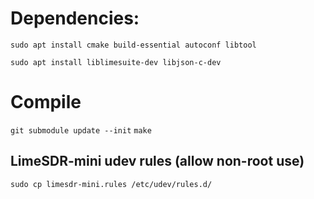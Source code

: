 


# Dependencies:


`sudo apt install cmake build-essential autoconf libtool`

`sudo apt install liblimesuite-dev libjson-c-dev`

# Compile

`git submodule update --init`
`make`

## LimeSDR-mini udev rules (allow non-root use)

`sudo cp limesdr-mini.rules /etc/udev/rules.d/`
